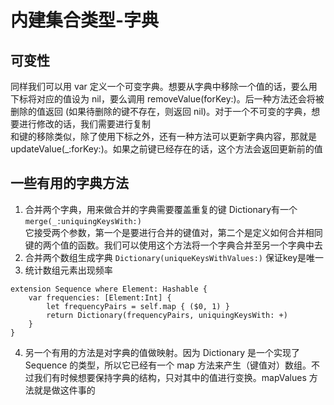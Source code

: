 # 内建集合类型-字典 

## 可变性
同样我们可以用 var 定义一个可变字典。想要从字典中移除一个值的话，要么用下标将对应的值设为 nil，要么调用 removeValue(forKey:)。后一种方法还会将被删除的值返回 (如果待删除的键不存在，则返回 nil)。对于一个不可变的字典，想要进行修改的话，我们需要进行复制  
和键的移除类似，除了使用下标之外，还有一种方法可以更新字典内容，那就是 updateValue(_:forKey:)。如果之前键已经存在的话，这个方法会返回更新前的值  


## 一些有用的字典方法
1. 合并两个字典，用来做合并的字典需要覆盖重复的键 Dictionary有一个 `merge(_:uniquingKeysWith:)`  
它接受两个参数，第一个是要进行合并的键值对，第二个是定义如何合并相同键的两个值的函数。我们可以使用这个方法将一个字典合并至另一个字典中去
2. 合并两个数组生成字典 `Dictionary(uniqueKeysWithValues:)` 保证key是唯一
3. 统计数组元素出现频率

```
extension Sequence where Element: Hashable {
	var frequencies: [Element:Int] {
		let frequencyPairs = self.map { ($0, 1) }
		return Dictionary(frequencyPairs, uniquingKeysWith: +)
	}
} 

```

4. 另一个有用的方法是对字典的值做映射。因为 Dictionary 是一个实现了 Sequence 的类型，所以它已经有一个 map 方法来产生（键值对）数组。不过我们有时候想要保持字典的结构，只对其中的值进行变换。mapValues 方法就是做这件事的
